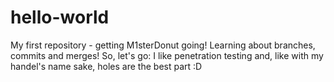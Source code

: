 # hello-world
My first repository - getting M1sterDonut going!
Learning about branches, commits and merges!
So, let's go: I like penetration testing and, like with my handel's name sake, holes are the best part :D
